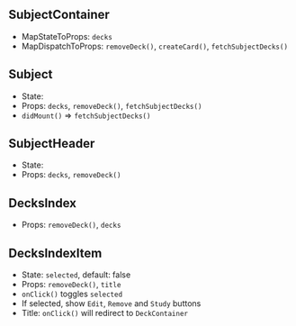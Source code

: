 ## SubjectContainer
- MapStateToProps: `decks`
- MapDispatchToProps: `removeDeck()`, `createCard()`, `fetchSubjectDecks()`

## Subject
- State:
- Props: `decks`, `removeDeck()`, `fetchSubjectDecks()`
- `didMount()` => `fetchSubjectDecks()`

## SubjectHeader
- State:
- Props: `decks`, `removeDeck()`

## DecksIndex
- Props: `removeDeck()`, `decks`

## DecksIndexItem
- State: `selected`, default: false
- Props: `removeDeck()`, `title`
- `onClick()` toggles `selected`
- If selected, show  `Edit`, `Remove` and `Study` buttons
- Title: `onClick()` will redirect to `DeckContainer`

